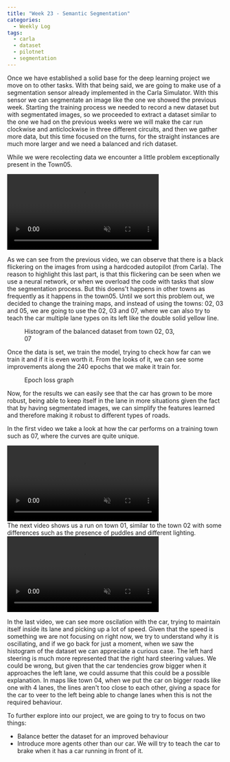 ```yaml
---
title: "Week 23 - Semantic Segmentation"
categories:
  - Weekly Log
tags:
  - carla
  - dataset
  - pilotnet
  - segmentation
---
```


Once we have established a solid base for the deep learning project we move on to other tasks. With that being said, we are going to make use of a segmentation sensor already implemented in the Carla Simulator. With this sensor we can segmentate an image like the one we showed the previous week. Starting the training process we needed to record a new dataset but with segmentated images, so we proceeded to extract a dataset similar to the one we had on the previous weeks were we will make the car run clockwise and anticlockwise in three different circuits, and then we gather more data, but this time focused on the turns, for the straight instances are much more larger and we need a balanced and rich dataset.

While we were recolecting data we encounter a little problem exceptionally present in the Town05.

<video src="https://user-images.githubusercontent.com/47086664/203985709-39ee9693-a17d-4646-a594-c910528ab343.webm" data-canonical-src="https://user-images.githubusercontent.com/47086664/203985709-39ee9693-a17d-4646-a594-c910528ab343.webm" controls="controls" muted="muted" class="align-center" style="width:70%">
</video>

<br>

As we can see from the previous video, we can observe that there is a black flickering on the images from using a hardcoded autopilot (from Carla). The reason to highlight this last part, is that this flickering can be seen when we use a neural network, or when we overload the code with tasks that slow the segmentation process. But this doens't happens in other towns as frequently as it happens in the town05. Until we sort this problem out, we decided to change the training maps, and instead of using the towns: 02, 03 and 05, we are going to use the 02, 03 and 07, where we can also try to teach the car multiple lane types on its left like the double solid yellow line.


<figure class="align-center" style="width:70%">
  <img src="{{ site.url }}{{ site.baseurl }}/assets/images/balanced_237.png" alt="">
  <figcaption>Histogram of the balanced dataset from town 02, 03, 07</figcaption>
</figure>

Once the data is set, we train the model, trying to check how far can we train it and if it is even worth it. From the looks of it, we can see some improvements along the 240 epochs that we make it train for.

<figure class="align-center" style="width:70%">
  <img src="{{ site.url }}{{ site.baseurl }}/assets/images/epoch_loss_town237_segmentation.png" alt="">
  <figcaption>Epoch loss graph</figcaption>
</figure>

Now, for the results we can easily see that the car has grown to be more robust, being able to keep itself in the lane in more situations given the fact that by having segmentated images, we can simplify the features learned and therefore making it robust to different types of roads. 

In the first video we take a look at how the car performs on a training town such as 07, where the curves are quite unique.

<video src="https://user-images.githubusercontent.com/47086664/203581646-f510ed09-5024-45fe-b434-5d13aaa74daa.mp4" data-canonical-src="https://user-images.githubusercontent.com/47086664/203581646-f510ed09-5024-45fe-b434-5d13aaa74daa.mp4" controls="controls" muted="muted" class="align-center" style="width:70%">
</video>
<br>
The next video shows us a run on town 01, similar to the town 02 with some differences such as the presence of puddles and different lighting.

<video src="https://user-images.githubusercontent.com/47086664/203581643-3bcd345c-b243-4d34-bfba-bf706f3652aa.mp4" data-canonical-src="https://user-images.githubusercontent.com/47086664/203581643-3bcd345c-b243-4d34-bfba-bf706f3652aa.mp4" controls="controls" muted="muted" class="align-center" style="width:70%">
</video>
<br>

In the last video, we can see more oscilation with the car, trying to maintain itself inside its lane and picking up a lot of speed. Given that the speed is something we are not focusing on right now, we try to understand why it is oscillating, and if we go back for just a moment, when we saw the histogram of the dataset we can appreciate a curious case. The left hard steering is much more represented that the right hard steering values. We could be wrong, but given that the car tendencies grow bigger when it approaches the left lane, we could assume that this could be a possible explanation. In maps like town 04, when we put the car on bigger roads like one with 4 lanes, the lines aren't too close to each other, giving a space for the car to veer to the left being able to change lanes when this is not the required behaviour.

To further explore into our project, we are going to try to focus on two things:
- Balance better the dataset for an improved behaviour
- Introduce more agents other than our car. We will try to teach the car to brake when it has a car running in front of it.